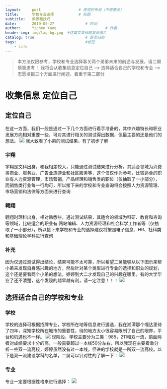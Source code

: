 ```yaml
---
layout:     post                 # 使用的布局（不需要改）
title:      学校专业选择           # 标题 
subtitle:   步骤和技巧 
date:       2019-05-27              # 时间
author:     Yichen Yang                      # 作者
header-img: img/tag-bg.jpg  #这篇文章标题背景图片
catalog: true                       # 是否归档
tags:                               #标签
    - Life
---
```

> 本方法仅限参考，学校和专业选择事关两个弟弟未来的前途与发展，请二舅慎重思考！
> 我将会从收集信息定位自己 ——> 选择适合自己的学校和专业 ——> 志愿填报三个方面进行阐述，着重于第二部分

# 收集信息 定位自己
## 定位自己
在这一方面，我们一般是通过一下几个方面进行着手准备的，其中兴趣特长和职业发展方向相对重要一些，可对其进行相关的测试得出数据，但最主要的还是他们的想法。
![](http://ww2.sinaimg.cn/large/006tNc79gy1g3g3xu7n30j30ve0ie4gd.jpg)
我大致看了小弟的测试结果，有了初步了解
### 宇翔
宇翔是文科出身，和我相差较大，只能通过测试结果进行分析。其适合领域为消费类商业、服务业、广告业旅游业和社区服务等，这个仅仅作为参考，比较适合的职业有人力资源管理，市场营销，产品经理和销售类的职位（仅抽取了一小部分），而销售类行业每一行均可，所以接下来的学校和专业查询将会按照人力资源管理、市场营销和法律等方面来进行查询

### 翱翔
翱翔时理科出身，相对熟悉些，通过测试结果，其适合的领域为科研、教育和咨询等领域，比较适合的职业有
网站编辑、人力资源经理和社会科学工作者等（仅抽取了一小部分），所以接下来学校和专业的选择建议将按照电子信息、HR、社科类和基础理论学科进行查询

### 补充
因为仅通过测试得出结论，结果可能不太可靠，所以希望二舅能够从以下图示来帮小弟来发现自身感兴趣的地方，然后针对某个类型进行专业的选择和职业的规划，这个还是要看两个小弟的想法，婷婷到大二才发现自己的兴趣在哪里，有的大学毕业了还不清楚，这个发现的越早越有利，请一定注意！！！
![](http://ww1.sinaimg.cn/large/006tNc79gy1g3g4qod1i3j310m0ogtyc.jpg)


## 选择适合自己的学校和专业
### 学校
学校的选择可根据招牌专业，学校所在地等信息进行遴选，我在湘潭那个嘎达里待了四年，深知学校所在城市的重要性，待的地方太小很容易限制了自己的眼界，平台和机遇也不一样。
![](http://ww3.sinaimg.cn/large/006tNc79gy1g3g3kapl3lj30ww0kaqkt.jpg)
现阶段，学校主要分为三类：985，211和双一流，前面两者对成绩要求十分的高，一般需要超过一本线50分左右，所以我现在主要着重分析一些双一流高校，婷婷虽然没有过一本线，但进的学校就是一所双一流高校。以下是双一流建设学科的名单，二舅可以针对性的了解一下：
![](https://ss1.baidu.com/6ONXsjip0QIZ8tyhnq/it/u=900328231,1859336864&fm=173&app=49&f=JPEG?w=640&h=2232&s=FF283463993148095EFDE1DF000080B1)
### 专业
专业一定要根据性格来进行选择：
![](http://ww2.sinaimg.cn/large/006tNc79gy1g3g57845bfj30yk0jmqli.jpg)


